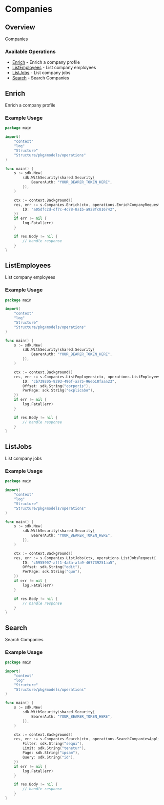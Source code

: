 # Companies

## Overview

Companies

### Available Operations

* [Enrich](#enrich) - Enrich a company profile
* [ListEmployees](#listemployees) - List company employees
* [ListJobs](#listjobs) - List company jobs
* [Search](#search) - Search Companies

## Enrich

Enrich a company profile

### Example Usage

```go
package main

import(
	"context"
	"log"
	"Structure"
	"Structure/pkg/models/operations"
)

func main() {
    s := sdk.New(
        sdk.WithSecurity(shared.Security{
            BearerAuth: "YOUR_BEARER_TOKEN_HERE",
        }),
    )

    ctx := context.Background()
    res, err := s.Companies.Enrich(ctx, operations.EnrichCompanyRequest{
        ID: "a05dfc2d-df7c-4c78-8a1b-a928fc816742",
    })
    if err != nil {
        log.Fatal(err)
    }

    if res.Body != nil {
        // handle response
    }
}
```

## ListEmployees

List company employees

### Example Usage

```go
package main

import(
	"context"
	"log"
	"Structure"
	"Structure/pkg/models/operations"
)

func main() {
    s := sdk.New(
        sdk.WithSecurity(shared.Security{
            BearerAuth: "YOUR_BEARER_TOKEN_HERE",
        }),
    )

    ctx := context.Background()
    res, err := s.Companies.ListEmployees(ctx, operations.ListEmployeesRequest{
        ID: "cb739205-9293-496f-aa75-96eb10faaa23",
        Offset: sdk.String("corporis"),
        PerPage: sdk.String("explicabo"),
    })
    if err != nil {
        log.Fatal(err)
    }

    if res.Body != nil {
        // handle response
    }
}
```

## ListJobs

List company jobs

### Example Usage

```go
package main

import(
	"context"
	"log"
	"Structure"
	"Structure/pkg/models/operations"
)

func main() {
    s := sdk.New(
        sdk.WithSecurity(shared.Security{
            BearerAuth: "YOUR_BEARER_TOKEN_HERE",
        }),
    )

    ctx := context.Background()
    res, err := s.Companies.ListJobs(ctx, operations.ListJobsRequest{
        ID: "c5955907-aff1-4a3a-afa9-467739251aa5",
        Offset: sdk.String("odit"),
        PerPage: sdk.String("quo"),
    })
    if err != nil {
        log.Fatal(err)
    }

    if res.Body != nil {
        // handle response
    }
}
```

## Search

Search Companies

### Example Usage

```go
package main

import(
	"context"
	"log"
	"Structure"
	"Structure/pkg/models/operations"
)

func main() {
    s := sdk.New(
        sdk.WithSecurity(shared.Security{
            BearerAuth: "YOUR_BEARER_TOKEN_HERE",
        }),
    )

    ctx := context.Background()
    res, err := s.Companies.Search(ctx, operations.SearchCompaniesApplicationJSON{
        Filter: sdk.String("sequi"),
        Limit: sdk.String("tenetur"),
        Page: sdk.String("ipsam"),
        Query: sdk.String("id"),
    })
    if err != nil {
        log.Fatal(err)
    }

    if res.Body != nil {
        // handle response
    }
}
```
